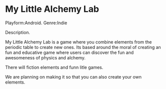  My Little Alchemy Lab
=====================

Playform:Android.
Genre:Indie

Description.

My Little Alchemy Lab is a game where you combine elements from the periodic table to create new ones.
Its based around the moral of creating an fun and educative game where users can discover the fun and awesomeness of physics and alchemy.

There will fiction elements and funn litle games.

We are planning on making it so that you can also create your own elements.


